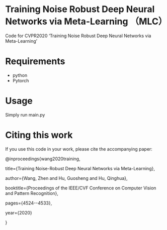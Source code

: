 # Training Noise Robust Deep Neural Networks via Meta-Learning （MLC）
Code for CVPR2020 ‘Training Noise Robust Deep Neural Networks via Meta-Learning’
# Requirements
* python
* Pytorch
# Usage
Simply run main.py

# Citing this work
If you use this code in your work, please cite the accompanying paper:

@inproceedings{wang2020training,
  
  title={Training Noise-Robust Deep Neural Networks via Meta-Learning},
  
  author={Wang, Zhen and Hu, Guosheng and Hu, Qinghua},
  
  booktitle={Proceedings of the IEEE/CVF Conference on Computer Vision and Pattern Recognition},
  
  pages={4524--4533},
  
  year={2020}

}
